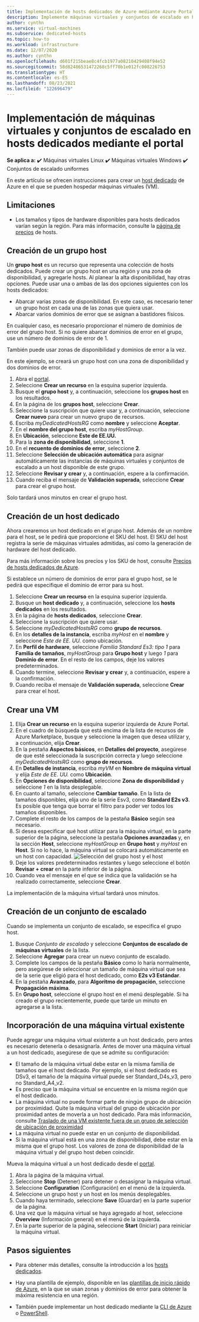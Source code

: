 ```yaml
---
title: Implementación de hosts dedicados de Azure mediante Azure Portal
description: Implemente máquinas virtuales y conjuntos de escalado en hosts dedicados mediante Azure Portal.
author: cynthn
ms.service: virtual-machines
ms.subservice: dedicated-hosts
ms.topic: how-to
ms.workload: infrastructure
ms.date: 12/07/2020
ms.author: cynthn
ms.openlocfilehash: d601f215beae8c4fcb1977a08210429408f94e52
ms.sourcegitcommit: 58d82486531472268c5ff70b1e012fc008226753
ms.translationtype: HT
ms.contentlocale: es-ES
ms.lasthandoff: 08/23/2021
ms.locfileid: "122696479"
---
```

# <a name="deploy-vms-and-scale-sets-to-dedicated-hosts-using-the-portal"></a>Implementación de máquinas virtuales y conjuntos de escalado en hosts dedicados mediante el portal

**Se aplica a:** :heavy_check_mark: Máquinas virtuales Linux :heavy_check_mark: Máquinas virtuales Windows :heavy_check_mark: Conjuntos de escalado uniformes

En este artículo se ofrecen instrucciones para crear un [host dedicado](dedicated-hosts.md) de Azure en el que se pueden hospedar máquinas virtuales (VM). 

## <a name="limitations"></a>Limitaciones

- Los tamaños y tipos de hardware disponibles para hosts dedicados varían según la región. Para más información, consulte la [página de precios](https://aka.ms/ADHPricing) de hosts.

## <a name="create-a-host-group"></a>Creación de un grupo host

Un **grupo host** es un recurso que representa una colección de hosts dedicados. Puede crear un grupo host en una región y una zona de disponibilidad, y agregarle hosts. Al planear la alta disponibilidad, hay otras opciones. Puede usar una o ambas de las dos opciones siguientes con los hosts dedicados:
- Abarcar varias zonas de disponibilidad. En este caso, es necesario tener un grupo host en cada una de las zonas que quiera usar.
- Abarcar varios dominios de error que se asignan a bastidores físicos.

En cualquier caso, es necesario proporcionar el número de dominios de error del grupo host. Si no quiere abarcar dominios de error en el grupo, use un número de dominios de error de 1.

También puede usar zonas de disponibilidad y dominios de error a la vez.

En este ejemplo, se creará un grupo host con una zona de disponibilidad y dos dominios de error.


1. Abra el [portal](https://portal.azure.com).
1. Seleccione **Crear un recurso** en la esquina superior izquierda.
1. Busque el **grupo host** y, a continuación, seleccione los **grupos host** en los resultados.
1. En la página de los **grupos host**, seleccione **Crear**.
1. Seleccione la suscripción que quiere usar y, a continuación, seleccione **Crear nuevo** para crear un nuevo grupo de recursos.
1. Escriba *myDedicatedHostsRG* como **nombre** y seleccione **Aceptar**.
1. En el **nombre del grupo host**, escriba *myHostGroup*.
1. En **Ubicación**, seleccione **Este de EE.UU.**
1. Para la **zona de disponibilidad**, seleccione **1**.
1. En el **recuento de dominios de error**, seleccione **2**.
1. Seleccione **Selección de ubicación automática** para asignar automáticamente las instancias de máquinas virtuales y conjuntos de escalado a un host disponible de este grupo.
1. Seleccione **Revisar y crear** y, a continuación, espere a la confirmación.
1. Cuando reciba el mensaje de **Validación superada**, seleccione **Crear** para crear el grupo host.

Solo tardará unos minutos en crear el grupo host.


## <a name="create-a-dedicated-host"></a>Creación de un host dedicado

Ahora crearemos un host dedicado en el grupo host. Además de un nombre para el host, se le pedirá que proporcione el SKU del host. El SKU del host registra la serie de máquinas virtuales admitidas, así como la generación de hardware del host dedicado.

Para más información sobre los precios y los SKU de host, consulte [Precios de hosts dedicados de Azure](https://aka.ms/ADHPricing).

Si establece un número de dominios de error para el grupo host, se le pedirá que especifique el dominio de error para su host.

1. Seleccione **Crear un recurso** en la esquina superior izquierda.
1. Busque un **host dedicado** y, a continuación, seleccione los **hosts dedicados** en los resultados.
1. En la página de **hosts dedicados**, seleccione **Crear**.
1. Seleccione la suscripción que quiere usar.
1. Seleccione *myDedicatedHostsRG* como **grupo de recursos**.
1. En los **detalles de la instancia**, escriba *myHost* en el **nombre** y seleccione *Este de EE. UU.* como ubicación.
1. En **Perfil de hardware**, seleccione *Familia Standard Es3: tipo 1* para **Familia de tamaños**, *myHostGroup* para **Grupo host** y luego *1* para **Dominio de error**. En el resto de los campos, deje los valores predeterminados.
1. Cuando termine, seleccione **Revisar y crear** y, a continuación, espere a la confirmación.
1. Cuando reciba el mensaje de **Validación superada**, seleccione **Crear** para crear el host.

## <a name="create-a-vm"></a>Crear una VM

1. Elija **Crear un recurso** en la esquina superior izquierda de Azure Portal.
1. En el cuadro de búsqueda que está encima de la lista de recursos de Azure Marketplace, busque y seleccione la imagen que desea utilizar y, a continuación, elija **Crear**.
1. En la pestaña **Aspectos básicos**, en **Detalles del proyecto**, asegúrese de que esté seleccionada la suscripción correcta y luego seleccione *myDedicatedHostsRG* como **grupo de recursos**.
1. En **Detalles de instancia**, escriba *myVM* en **Nombre de máquina virtual** y elija *Este de EE. UU.* como **Ubicación**.
1. En **Opciones de disponibilidad**, seleccione **Zona de disponibilidad** y seleccione *1* en la lista desplegable.
1. En cuanto al tamaño, seleccione **Cambiar tamaño**. En la lista de tamaños disponibles, elija uno de la serie Esv3, como **Standard E2s v3**. Es posible que tenga que borrar el filtro para poder ver todos los tamaños disponibles.
1. Complete el resto de los campos de la pestaña **Básico** según sea necesario.
1. Si desea especificar qué host utilizar para la máquina virtual, en la parte superior de la página, seleccione la pestaña **Opciones avanzadas** y, en la sección **Host**, seleccione *myHostGroup* en **Grupo host** y *myHost* en **Host**. Si no lo hace, la máquina virtual se colocará automáticamente en un host con capacidad.
    ![Selección del grupo host y el host](./media/dedicated-hosts-portal/advanced.png)
1. Deje los valores predeterminados restantes y luego seleccione el botón **Revisar + crear** en la parte inferior de la página.
1. Cuando vea el mensaje en el que se indica que la validación se ha realizado correctamente, seleccione **Crear**.

La implementación de la máquina virtual tardará unos minutos.

## <a name="create-a-scale-set"></a>Creación de un conjunto de escalado

Cuando se implementa un conjunto de escalado, se especifica el grupo host.

1. Busque *Conjunto de escalado* y seleccione **Conjuntos de escalado de máquinas virtuales** de la lista.
1. Seleccione **Agregar** para crear un nuevo conjunto de escalado.
1. Complete los campos de la pestaña **Básico** como lo haría normalmente, pero asegúrese de seleccionar un tamaño de máquina virtual que sea de la serie que eligió para el host dedicado, como **E2s v3 Estándar**.
1. En la pestaña **Avanzado**, para **Algoritmo de propagación**, seleccione **Propagación máxima**.
1. En **Grupo host**, seleccione el grupo host en el menú desplegable. Si ha creado el grupo recientemente, puede que tarde un minuto en agregarse a la lista.

## <a name="add-an-existing-vm"></a>Incorporación de una máquina virtual existente

Puede agregar una máquina virtual existente a un host dedicado, pero antes es necesario detenerla o desasignarla. Antes de mover una máquina virtual a un host dedicado, asegúrese de que se admite su configuración:

- El tamaño de la máquina virtual debe estar en la misma familia de tamaños que el host dedicado. Por ejemplo, si el host dedicado es DSv3, el tamaño de la máquina virtual puede ser Standard_D4s_v3, pero no Standard_A4_v2.
- Es preciso que la máquina virtual se encuentre en la misma región que el host dedicado.
- La máquina virtual no puede formar parte de ningún grupo de ubicación por proximidad. Quite la máquina virtual del grupo de ubicación por proximidad antes de moverla a un host dedicado. Para más información, consulte [Traslado de una VM existente fuera de un grupo de selección de ubicación de proximidad](./windows/proximity-placement-groups.md#move-an-existing-vm-out-of-a-proximity-placement-group)
- La máquina virtual no puede estar en un conjunto de disponibilidad.
- Si la máquina virtual está en una zona de disponibilidad, debe estar en la misma que el grupo host. Los valores de zona de disponibilidad de la máquina virtual y del grupo host deben coincidir.

Mueva la máquina virtual a un host dedicado desde el [portal](https://portal.azure.com).

1. Abra la página de la máquina virtual.
1. Seleccione **Stop** (Detener) para detener o desasignar la máquina virtual.
1. Seleccione **Configuration** (Configuración) en el menú de la izquierda.
1. Seleccione un grupo host y un host en los menús desplegables.
1. Cuando haya terminado, seleccione **Save** (Guardar) en la parte superior de la página.
1. Una vez que la máquina virtual se haya agregado al host, seleccione **Overview** (Información general) en el menú de la izquierda.
1. En la parte superior de la página, seleccione **Start** (Iniciar) para reiniciar la máquina virtual.

## <a name="next-steps"></a>Pasos siguientes

- Para obtener más detalles, consulte la introducción a los [hosts dedicados](dedicated-hosts.md).

- Hay una plantilla de ejemplo, disponible en las [plantillas de inicio rápido de Azure](https://github.com/Azure/azure-quickstart-templates/blob/master/quickstarts/microsoft.compute/vm-dedicated-hosts/README.md), en la que se usan zonas y dominios de error para obtener la máxima resistencia en una región.

- También puede implementar un host dedicado mediante la [CLI de Azure](./linux/dedicated-hosts-cli.md) o [PowerShell](./windows/dedicated-hosts-powershell.md).
